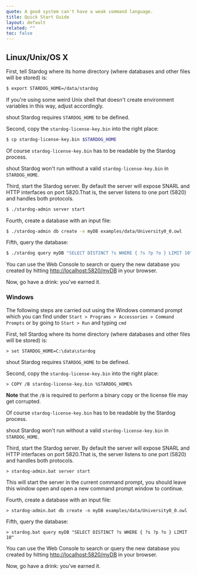 ```yaml
---
quote: A good system can't have a weak command language.
title: Quick Start Guide
layout: default
related: ""
toc: false
---
```


## Linux/Unix/OS X

First, tell Stardog where its home directory (where databases and other
files will be stored) is:

```bash
$ export STARDOG_HOME=/data/stardog
```

If you're using some weird Unix shell that doesn't create environment variables in this way, adjust accordingly.

<t>shout</t> Stardog requires `STARDOG_HOME` to be defined.

Second, copy the `stardog-license-key.bin` into the right place:

```bash
$ cp stardog-license-key.bin $STARDOG_HOME
```

Of course `stardog-license-key.bin` has to be readable by the Stardog
process. 

<t>shout</t> Stardog won't run without a valid `stardog-license-key.bin` in `STARDOG_HOME`.

Third, start the Stardog server. By default the server will expose SNARL
and HTTP interfaces on port 5820.<n>That is, the server listens to one port (5820) and handles both protocols.</n>

```bash
$ ./stardog-admin server start
```

Fourth, create a database with an input file:

```bash
$ ./stardog-admin db create -n myDB examples/data/University0_0.owl
```

Fifth, query the database:

```bash
$ ./stardog query myDB "SELECT DISTINCT ?s WHERE { ?s ?p ?o } LIMIT 10"
```

You can use the Web Console to search or query the new database you created by hitting [http://localhost:5820/myDB](http://localhost:5820/myDB) in your browser.

Now, go have a drink: you've earned it.

### Windows

The following steps are carried out using the Windows command prompt which you can find under `Start > Programs > Accessories > Command Prompts` 
or by going to `Start > Run` and typing `cmd`

First, tell Stardog where its home directory (where databases and other
files will be stored) is:

```
> set STARDOG_HOME=C:\data\stardog
```

<t>shout</t> Stardog requires `STARDOG_HOME` to be defined.

Second, copy the `stardog-license-key.bin` into the right place:

```
> COPY /B stardog-license-key.bin %STARDOG_HOME%
```

**Note** that the `/B` is required to perform a binary copy or the license file may get corrupted.

Of course `stardog-license-key.bin` has to be readable by the Stardog
process. 

<t>shout</t> Stardog won't run without a valid `stardog-license-key.bin` in `STARDOG_HOME`.

Third, start the Stardog server. By default the server will expose SNARL
and HTTP interfaces on port 5820.<n>That is, the server listens to one port (5820) and handles both protocols.</n>

```
> stardog-admin.bat server start
```

This will start the server in the current command prompt, you should leave this window open and open a new command prompt
window to continue.

Fourth, create a database with an input file:

```
> stardog-admin.bat db create -n myDB examples/data/University0_0.owl
```

Fifth, query the database:

```
> stardog.bat query myDB "SELECT DISTINCT ?s WHERE { ?s ?p ?o } LIMIT 10"
```

You can use the Web Console to search or query the new database you created by hitting [http://localhost:5820/myDB](http://localhost:5820/myDB) in your browser.

Now, go have a drink: you've earned it.
